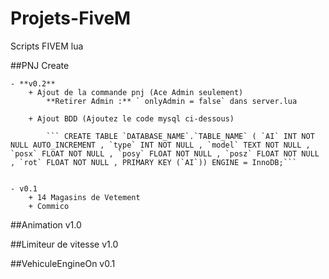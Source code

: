 # Projets-FiveM
Scripts FIVEM lua

##PNJ Create

	- **v0.2**
		+ Ajout de la commande pnj (Ace Admin seulement)
			**Retirer Admin :** ` onlyAdmin = false` dans server.lua

		+ Ajout BDD (Ajoutez le code mysql ci-dessous)
		
			``` CREATE TABLE `DATABASE_NAME`.`TABLE_NAME` ( `AI` INT NOT NULL AUTO_INCREMENT , `type` INT NOT NULL , `model` TEXT NOT NULL , `posx` FLOAT NOT NULL , `posy` FLOAT NOT NULL , `posz` FLOAT NOT NULL , `rot` FLOAT NOT NULL , PRIMARY KEY (`AI`)) ENGINE = InnoDB;```


	- v0.1 
    	+ 14 Magasins de Vetement
    	+ Commico

##Animation v1.0

##Limiteur de vitesse v1.0

##VehiculeEngineOn v0.1





